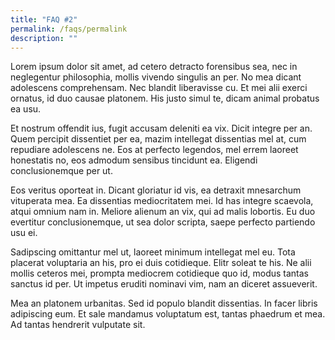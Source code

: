 ```yaml
---
title: "FAQ #2"
permalink: /faqs/permalink
description: ""
---
```

Lorem ipsum dolor sit amet, ad cetero detracto forensibus sea, nec in neglegentur philosophia, mollis vivendo singulis an per. No mea dicant adolescens comprehensam. Nec blandit liberavisse cu. Et mei alii exerci ornatus, id duo causae platonem. His justo simul te, dicam animal probatus ea usu.

Et nostrum offendit ius, fugit accusam deleniti ea vix. Dicit integre per an. Quem percipit dissentiet per ea, mazim intellegat dissentias mel at, cum repudiare adolescens ne. Eos at perfecto legendos, mel errem laoreet honestatis no, eos admodum sensibus tincidunt ea. Eligendi conclusionemque per ut.

Eos veritus oporteat in. Dicant gloriatur id vis, ea detraxit mnesarchum vituperata mea. Ea dissentias mediocritatem mei. Id has integre scaevola, atqui omnium nam in. Meliore alienum an vix, qui ad malis lobortis. Eu duo evertitur conclusionemque, ut sea dolor scripta, saepe perfecto partiendo usu ei.

Sadipscing omittantur mel ut, laoreet minimum intellegat mel eu. Tota placerat voluptaria an his, pro ei duis cotidieque. Elitr soleat te his. Ne alii mollis ceteros mei, prompta mediocrem cotidieque quo id, modus tantas sanctus id per. Ut impetus eruditi nominavi vim, nam an diceret assueverit.

Mea an platonem urbanitas. Sed id populo blandit dissentias. In facer libris adipiscing eum. Et sale mandamus voluptatum est, tantas phaedrum et mea. Ad tantas hendrerit vulputate sit.